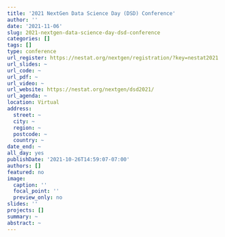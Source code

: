 ```yaml
---
title: '2021 NextGen Data Science Day (DSD) Conference'
author: ''
date: '2021-11-06'
slug: 2021-nextgen-data-science-day-dsd-conference
categories: []
tags: []
type: conference
url_register: https://nestat.org/nextgen/registration/?key=nestat2021
url_slides: ~
url_code: ~
url_pdf: ~
url_video: ~
url_website: https://nestat.org/nextgen/dsd2021/
url_agenda: ~
location: Virtual
address:
  street: ~
  city: ~
  region: ~
  postcode: ~
  country: ~
date_end: ~
all_day: yes
publishDate: '2021-10-26T14:59:07-07:00'
authors: []
featured: no
image:
  caption: ''
  focal_point: ''
  preview_only: no
slides: ''
projects: []
summary: ~
abstract: ~
---
```


<!--more-->
